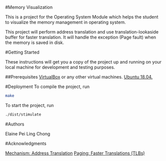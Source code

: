 #Memory Visualization

This is a project for the Operating System Module which helps the student to visualize the memory management in operating system.

This project will perform address translation and use translation-lookaside buffer for faster translation. It will handle the exception (Page fault) when the memory is saved in disk. 

#Getting Started

These instructions will get you a copy of the project up and running on your local machine for development and testing purposes. 

##Prerequisites
[VirtualBox](https://www.virtualbox.org/wiki/Downloads) or any other virtual machines.
[Ubuntu 18.04.](https://www.ubuntu.com/download/desktop/thank-you?country=IE&version=18.04.2&architecture=amd64)

<!-- 
Give examples
##Installing

A step by step series of examples that tell you how to get a development env running


```bash
make
```
Give the example
And repeat

until finished
End with an example of getting some data out of the system or using it for a little demo

#Running the tests

Explain how to run the automated tests for this system

##Break down into end to end tests

Explain what these tests test and why

Give an example
##And coding style tests

Explain what these tests test and why

Give an example


#Built With

Dropwizard - The web framework used
Maven - Dependency Management
ROME - Used to generate RSS Feeds
Contributing -->


#Deployment
To compile the project, run
```bash
make
```
To start the project, run
```bash
./dist/stimulate
```

#Authors

Elaine Pei Ling Chong


#Acknowledgments

[Mechanism: Address Translation](http://pages.cs.wisc.edu/~remzi/OSTEP/vm-mechanism.pdf)
[Paging: Faster Translations (TLBs)](http://pages.cs.wisc.edu/~remzi/OSTEP/vm-tlbs.pdf)